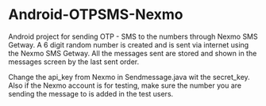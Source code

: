 # Android-OTPSMS-Nexmo

Android project for sending OTP - SMS to the numbers through Nexmo SMS Getway. A 6 digit random number is created and is sent 
via internet using the Nexmo SMS Getway. All the messages sent are stored and shown in the messages screen by the last sent
order.

Change the api_key from Nexmo in Sendmessage.java wit the secret_key. Also if the Nexmo account is for testing, make sure the 
number you are sending the message to is added in the test users.

